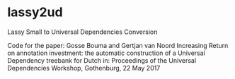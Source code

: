 # lassy2ud
Lassy Small to Universal Dependencies Conversion 

Code for the paper:
Gosse Bouma and Gertjan van Noord
Increasing Return on annotation investment: the automatic construction of a Universal Dependency treebank for Dutch
in: Proceedings of the Universal Dependencies Workshop, Gothenburg, 22 May 2017
